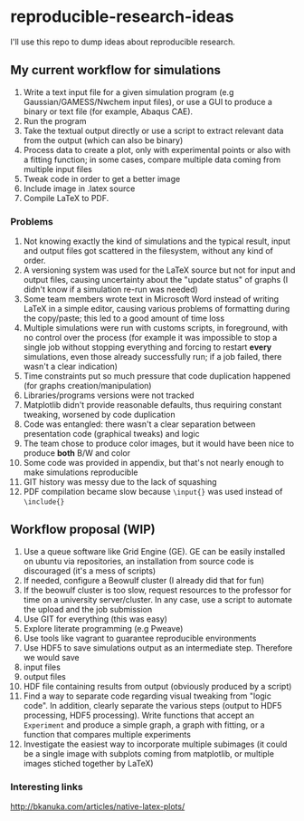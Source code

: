 # reproducible-research-ideas
I'll use this repo to dump ideas about reproducible research.

## My current workflow for simulations

1. Write a text input file for a given simulation program (e.g Gaussian/GAMESS/Nwchem input files), or use a GUI to produce a binary or text file (for example, Abaqus CAE).
2. Run the program
3. Take the textual output directly or use a script to extract relevant data from the output (which can also be binary)
4. Process data to create a plot, only with experimental points or also with a fitting function; in some cases, compare multiple data coming from multiple input files
5. Tweak code in order to get a better image
6. Include image in .latex source
7. Compile LaTeX to PDF.

### Problems

1. Not knowing exactly the kind of simulations and the typical result, input and output files got scattered in the filesystem, without any kind of order.
2. A versioning system was used for the LaTeX source but not for input and output files, causing uncertainty about the "update status" of graphs (I didn't know if a simulation re-run was needed)
3. Some team members wrote text in Microsoft Word instead of writing LaTeX in a simple editor, causing various problems of formatting during the copy/paste; this led to a good amount of time loss
4. Multiple simulations were run with customs scripts, in foreground, with no control over the process (for example it was impossible to stop a single job without stopping everything and forcing to restart **every** simulations, even those already successfully run; if a job failed, there wasn't a clear indication)
5. Time constraints put so much pressure that code duplication happened (for graphs creation/manipulation) 
6. Libraries/programs versions were not tracked
6. Matplotlib didn't provide reasonable defaults, thus requiring constant tweaking, worsened by code duplication
7. Code was entangled: there wasn't a clear separation between presentation code (graphical tweaks) and logic
8. The team chose to produce color images, but it would have been nice to produce **both** B/W and color
9. Some code was provided in appendix, but that's not nearly enough to make simulations reproducible
10. GIT history was messy due to the lack of squashing
11. PDF compilation became slow because ```\input{}``` was used instead of ```\include{}```

## Workflow proposal (WIP)

1. Use a queue software like Grid Engine (GE). GE can be easily installed on ubuntu via repositories, an installation from source code is discouraged (it's a mess of scripts)
2. If needed, configure a Beowulf cluster (I already did that for fun)
3. If the beowulf cluster is too slow, request resources to the professor for time on a university server/cluster. In any case, use a script to automate the upload and the job submission
4. Use GIT for everything (this was easy)
5. Explore literate programming (e.g Pweave)
6. Use tools like vagrant to guarantee reproducible environments
6. Use HDF5 to save simulations output as an intermediate step. Therefore we would save
  1. input files
  2. output files
  3. HDF file containing results from output (obviously produced by a script)
7. Find a way to separate code regarding visual tweaking from "logic code". In addition, clearly separate the various steps (output to HDF5 processing, HDF5 processing). Write functions that accept an ```Experiment``` and produce a simple graph, a graph with fitting, or a function that compares multiple experiments
8. Investigate the easiest way to incorporate multiple subimages (it could be a single image with subplots coming from matplotlib, or multiple images stiched together by LaTeX)


### Interesting links

http://bkanuka.com/articles/native-latex-plots/
